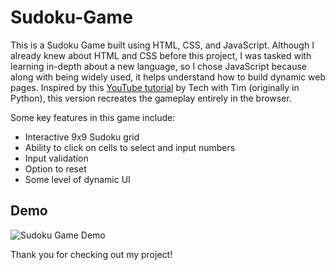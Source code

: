 # Sudoku-Game

This is a Sudoku Game built using HTML, CSS, and JavaScript. Although I already knew about HTML and CSS before this project, I was tasked with learning in-depth about a new language, so I chose JavaScript because along with being widely used, it helps understand how to build dynamic web pages. Inspired by this [YouTube tutorial](https://www.youtube.com/watch?v=S4uRtTb8U-U) by Tech with Tim (originally in Python), this version recreates the gameplay entirely in the browser. 

Some key features in this game include: 
- Interactive 9x9 Sudoku grid
- Ability to click on cells to select and input numbers
- Input validation
- Option to reset
- Some level of dynamic UI

## Demo 

![Sudoku Game Demo](./sudoku_game.gif)

Thank you for checking out my project! 
